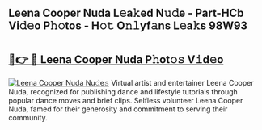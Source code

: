 ## Leena Cooper Nuda L𝚎a𝚔ed N𝚞𝚍e - Part-HCb Vi𝚍𝚎o P𝚑𝚘tos - H𝚘𝚝 O𝚗𝚕yf𝚊ns L𝚎a𝚔s 98W93

# <h2><a href="http://kfe8h5n.oniu.top/?m=Leena+Cooper+Nuda">🔗👉 🔴 Leena Cooper Nuda P𝚑ot𝚘𝚜 V𝚒d𝚎o</a></h2>

[![Leena Cooper Nuda Nu𝚍e𝚜](https://i.imgur.com/0qMVB7G.gif)](http://kfe8h5n.oniu.top/?m=Leena+Cooper+Nuda)
Virtual artist and entertainer Leena Cooper Nuda, recognized for publishing dance and lifestyle tutorials through popular dance moves and brief clips. Selfless volunteer Leena Cooper Nuda, famed for their generosity and commitment to serving their community.  
